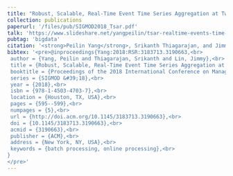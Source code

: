 ```yaml
---
title: "Robust, Scalable, Real-Time Event Time Series Aggregation at Twitter"
collection: publications
paperurl: '/files/pub/SIGMOD2018_Tsar.pdf'
talk: 'https://www.slideshare.net/yangpeilin/tsar-realtime-events-time-series-aggregation-at-twitter'
pubtag: 'bigdata'
citation: '<strong>Peilin Yang</strong>, Srikanth Thiagarajan, and Jimmy Lin. <strong><i>Robust, Scalable, Real-Time Event Time Series Aggregation at Twitter</i></strong>. In Proceedings of the 2018 ACM SIGMOD International Conference on Management of Data (<strong class="conference"><i>SIGMOD&#39;2018</i></strong>), June 2018, Houston, Texas.'
bibtex: '<pre>@inproceedings{Yang:2018:RSR:3183713.3190663,<br>
 author = {Yang, Peilin and Thiagarajan, Srikanth and Lin, Jimmy},<br>
 title = {Robust, Scalable, Real-Time Event Time Series Aggregation at Twitter},<br>
 booktitle = {Proceedings of the 2018 International Conference on Management of Data},<br>
 series = {SIGMOD &#39;18},<br>
 year = {2018},<br>
 isbn = {978-1-4503-4703-7},<br>
 location = {Houston, TX, USA},<br>
 pages = {595--599},<br>
 numpages = {5},<br>
 url = {http://doi.acm.org/10.1145/3183713.3190663},<br>
 doi = {10.1145/3183713.3190663},<br>
 acmid = {3190663},<br>
 publisher = {ACM},<br>
 address = {New York, NY, USA},<br>
 keywords = {batch processing, online processing},<br>
}
</pre>'
---
```

